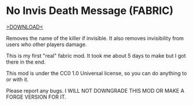 # No Invis Death Message (FABRIC)

[>DOWNLOAD<](https://github.com/KWAKZ5/No-Invis-Death-Message/releases)

Removes the name of the killer if invisible. It also removes invisibility from users who other players damage.

This is my first "real" fabric mod. It took me about 5 days to make but I got there in the end.

This mod is under the CC0 1.0 Universal license, so you can do anything to or with it.

Please report any bugs. I WILL NOT DOWNGRADE THIS MOD OR MAKE A FORGE VERSION FOR IT.
